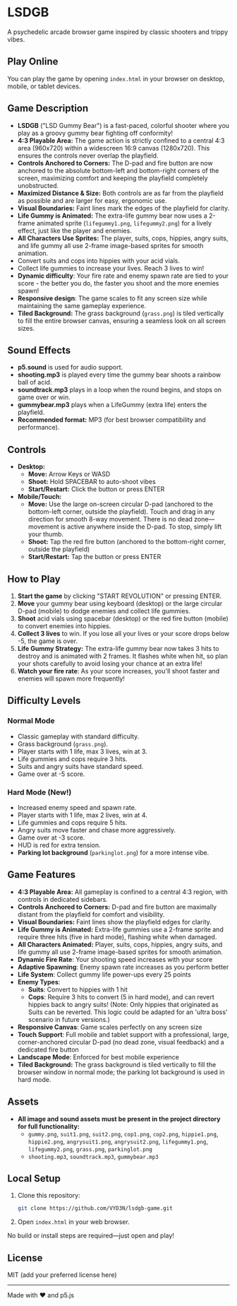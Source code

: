 # LSDGB

A psychedelic arcade browser game inspired by classic shooters and trippy vibes.

## Play Online
You can play the game by opening `index.html` in your browser on desktop, mobile, or tablet devices.

## Game Description
- **LSDGB** ("LSD Gummy Bear") is a fast-paced, colorful shooter where you play as a groovy gummy bear fighting off conformity!
- **4:3 Playable Area:** The game action is strictly confined to a central 4:3 area (960x720) within a widescreen 16:9 canvas (1280x720). This ensures the controls never overlap the playfield.
- **Controls Anchored to Corners:** The D-pad and fire button are now anchored to the absolute bottom-left and bottom-right corners of the screen, maximizing comfort and keeping the playfield completely unobstructed.
- **Maximized Distance & Size:** Both controls are as far from the playfield as possible and are larger for easy, ergonomic use.
- **Visual Boundaries:** Faint lines mark the edges of the playfield for clarity.
- **Life Gummy is Animated:** The extra-life gummy bear now uses a 2-frame animated sprite (`lifegummy1.png`, `lifegummy2.png`) for a lively effect, just like the player and enemies.
- **All Characters Use Sprites:** The player, suits, cops, hippies, angry suits, and life gummy all use 2-frame image-based sprites for smooth animation.
- Convert suits and cops into hippies with your acid vials.
- Collect life gummies to increase your lives. Reach 3 lives to win!
- **Dynamic difficulty**: Your fire rate and enemy spawn rate are tied to your score - the better you do, the faster you shoot and the more enemies spawn!
- **Responsive design**: The game scales to fit any screen size while maintaining the same gameplay experience.
- **Tiled Background:** The grass background (`grass.png`) is tiled vertically to fill the entire browser canvas, ensuring a seamless look on all screen sizes.

## Sound Effects
- **p5.sound** is used for audio support.
- **shooting.mp3** is played every time the gummy bear shoots a rainbow ball of acid.
- **soundtrack.mp3** plays in a loop when the round begins, and stops on game over or win.
- **gummybear.mp3** plays when a LifeGummy (extra life) enters the playfield.
- **Recommended format:** MP3 (for best browser compatibility and performance).

## Controls
- **Desktop:**
  - **Move:** Arrow Keys or WASD
  - **Shoot:** Hold SPACEBAR to auto-shoot vibes
  - **Start/Restart:** Click the button or press ENTER
- **Mobile/Touch:**
  - **Move:** Use the large on-screen circular D-pad (anchored to the bottom-left corner, outside the playfield). Touch and drag in any direction for smooth 8-way movement. There is no dead zone—movement is active anywhere inside the D-pad. To stop, simply lift your thumb.
  - **Shoot:** Tap the red fire button (anchored to the bottom-right corner, outside the playfield)
  - **Start/Restart:** Tap the button or press ENTER

## How to Play
1. **Start the game** by clicking "START REVOLUTION" or pressing ENTER.
2. **Move** your gummy bear using keyboard (desktop) or the large circular D-pad (mobile) to dodge enemies and collect life gummies.
3. **Shoot** acid vials using spacebar (desktop) or the red fire button (mobile) to convert enemies into hippies.
4. **Collect 3 lives** to win. If you lose all your lives or your score drops below -5, the game is over.
5. **Life Gummy Strategy:** The extra-life gummy bear now takes 3 hits to destroy and is animated with 2 frames. It flashes white when hit, so plan your shots carefully to avoid losing your chance at an extra life!
6. **Watch your fire rate**: As your score increases, you'll shoot faster and enemies will spawn more frequently!

## Difficulty Levels

### Normal Mode
- Classic gameplay with standard difficulty.
- Grass background (`grass.png`).
- Player starts with 1 life, max 3 lives, win at 3.
- Life gummies and cops require 3 hits.
- Suits and angry suits have standard speed.
- Game over at -5 score.

### Hard Mode (New!)
- Increased enemy speed and spawn rate.
- Player starts with 1 life, max 2 lives, win at 4.
- Life gummies and cops require 5 hits.
- Angry suits move faster and chase more aggressively.
- Game over at -3 score.
- HUD is red for extra tension.
- **Parking lot background** (`parkinglot.png`) for a more intense vibe.

## Game Features
- **4:3 Playable Area:** All gameplay is confined to a central 4:3 region, with controls in dedicated sidebars.
- **Controls Anchored to Corners:** D-pad and fire button are maximally distant from the playfield for comfort and visibility.
- **Visual Boundaries:** Faint lines show the playfield edges for clarity.
- **Life Gummy is Animated:** Extra-life gummies use a 2-frame sprite and require three hits (five in hard mode), flashing white when damaged.
- **All Characters Animated:** Player, suits, cops, hippies, angry suits, and life gummy all use 2-frame image-based sprites for smooth animation.
- **Dynamic Fire Rate**: Your shooting speed increases with your score
- **Adaptive Spawning**: Enemy spawn rate increases as you perform better
- **Life System**: Collect gummy life power-ups every 25 points
- **Enemy Types**: 
  - **Suits**: Convert to hippies with 1 hit
  - **Cops**: Require 3 hits to convert (5 in hard mode), and can revert hippies back to angry suits! (Note: Only hippies that originated as Suits can be reverted. This logic could be adapted for an 'ultra boss' scenario in future versions.)
- **Responsive Canvas**: Game scales perfectly on any screen size
- **Touch Support**: Full mobile and tablet support with a professional, large, corner-anchored circular D-pad (no dead zone, visual feedback) and a dedicated fire button
- **Landscape Mode**: Enforced for best mobile experience
- **Tiled Background:** The grass background is tiled vertically to fill the browser window in normal mode; the parking lot background is used in hard mode.

## Assets
- **All image and sound assets must be present in the project directory for full functionality:**
  - `gummy.png`, `suit1.png`, `suit2.png`, `cop1.png`, `cop2.png`, `hippie1.png`, `hippie2.png`, `angrysuit1.png`, `angrysuit2.png`, `lifegummy1.png`, `lifegummy2.png`, `grass.png`, `parkinglot.png`
  - `shooting.mp3`, `soundtrack.mp3`, `gummybear.mp3`

## Local Setup
1. Clone this repository:
   ```sh
   git clone https://github.com/VYD3N/lsdgb-game.git
   ```
2. Open `index.html` in your web browser.

No build or install steps are required—just open and play!

## License
MIT (add your preferred license here)

---
Made with ❤️ and p5.js 